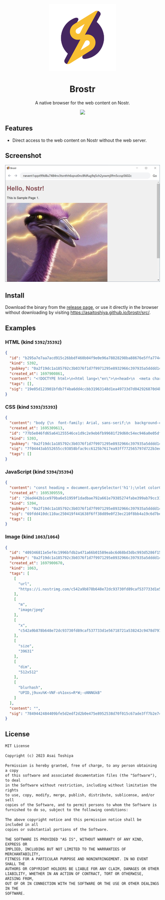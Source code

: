 <p align="center">
  <img src="brostr.png" width="218">
</p>

<h1 align="center">Brostr</h1>

<p align="center">A native browser for the web content on Nostr.</p>

<p align="center">
  <img src="https://img.shields.io/badge/version-0.1.0-blue">
</p>

## Features

- Direct access to the web content on Nostr without the web server.

## Screenshot

![screenshot.png](screenshot.png)

## Install

Download the binary from the [release page](https://github.com/AsaiToshiya/brostr/releases/latest), or use it directly in the browser without downloading by visiting https://asaitoshiya.github.io/brostr/src/.

## Examples

### HTML (kind `5392`/`35392`)

```json
{
  "id": "b295a7e7aa7acd915c26bbdf460b04f9e0e96a78828298ba88676e5ffa774c62",
  "kind": 5392,
  "pubkey": "0a2f19dc1a185792c3b0376f1d7f9971295e8932966c397935a5dddd1451a25a",
  "created_at": 1697900861,
  "content": "<!DOCTYPE html>\n<html lang=\"en\">\n<head>\n  <meta charset=\"UTF-8\">\n  <title>Sample Page 1</title>\n  <link rel=\"stylesheet\" href=\"nostr:nevent1qqs80d0qgm7ktfjpy425dnsanshfadhmn95p72wkp32we9r2pcza7usjfwz6x\">\n</head>\n<body>\n  <h1>Hello, Nostr!</h1>\n  <p>This is Sample Page 1.</p>\n  <img src=\"nostr:nevent1qqsypy6xsy09aaxpn94lmv4ywxnxkq2cn64ud45t60duny749ph3tgqzyq9z7xwurgv90ykrkqmk78tln9cjjh5fx2txcwtexkjamhg52x395qcyqqqqgfc22qmwm\"><br />\n  <a href=\"nostr:nevent1qqsvh5utpng3nsfrvmx6ghe2t84eq7prf3ttwu024an6xc8ar0sa4lgjnaz5a\">Go to Page 2</a>\n  <script src=\"nostr:nevent1qqszdt2y9vwwj7d6deget8ca4kaw0y4xv8ne8pf8f7478xdt08xrzjq5w2d70\"></script>\n</body>\n</html>\n",
  "tags": [],
  "sig": "19e05d123901bfdb7f4ba6dd4ccbb31963148d1ea49733d7d042926870d4bf6d72fc34be7be7843decf9e56acd891375dac27496376f5fe2c7f8d61b83b1132b"
}
```

### CSS (kind `5393`/`35393`)

```json
{
  "content": "body {\n  font-family: Arial, sans-serif;\n  background-color: #f0f0f0;\n}\n\nh1 {\n  color: green;\n}\n",
  "created_at": 1695309613,
  "id": "77b5e046fd65a641255546ce1d9c2e9eb6fb99681f29d60c54ec946a0e05df72",
  "kind": 5393,
  "pubkey": "0a2f19dc1a185792c3b0376f1d7f9971295e8932966c397935a5dddd1451a25a",
  "sig": "7f04443ab552655cc93858bfac9cc6125b7617ea93ff772565797d722b3ed123c5e02e04fe1c40b04830c74ad6739c435c0e0c965e803d67d50c890fa3a8bc13",
  "tags": []
}
```

### JavaScript (kind `5394`/`35394`)

```json
{
  "content": "const heading = document.querySelector('h1');\nlet colorChangeInterval;\n\nfunction changeColor() {\n  const randomColor = getRandomColor();\n  heading.style.color = randomColor;\n}\n\nfunction getRandomColor() {\n  const letters = '0123456789ABCDEF';\n  let color = '#';\n  for (let i = 0; i < 6; i++) {\n    color += letters[Math.floor(Math.random() * 16)];\n  }\n  return color;\n}\n\nwindow.onload = () => {\n  colorChangeInterval = setInterval(changeColor, 1000);\n};\n\nsetTimeout(() => {\n  clearInterval(colorChangeInterval);\n}, 10000);\n",
  "created_at": 1695309559,
  "id": "26ad442b1ce979ba6e51959f1dadbae792a661e79385274fabe399ab79cc3148",
  "kind": 5394,
  "pubkey": "0a2f19dc1a185792c3b0376f1d7f9971295e8932966c397935a5dddd1451a25a",
  "sig": "69fdd410dc110ac250419f441638f6ff38d89e0f23ec210f8bb4a19c6d7be175a1f50aa82923e0238995b365cb4e4c2ae4233533d3e2a6d8dee027ffdbe164e6",
  "tags": []
}
```

### Image (kind `1063`/`1064`)

```json
{
  "id": "409346811e5ef4c1996bfdb2a471a66b01589eabc6d68bd3dbc993d5286f15a0",
  "pubkey": "0a2f19dc1a185792c3b0376f1d7f9971295e8932966c397935a5dddd1451a25a",
  "created_at": 1697900670,
  "kind": 1063,
  "tags": [
    [
      "url",
      "https://i.nostrimg.com/c542a9b878b648e72dc93730fd89caf537733d1e56718721a538242c9478d797/file.jpg"
    ],
    [
      "m",
      "image/jpeg"
    ],
    [
      "x",
      "c542a9b878b648e72dc93730fd89caf537733d1e56718721a538242c9478d797"
    ],
    [
      "size",
      "39631"
    ],
    [
      "dim",
      "512x512"
    ],
    [
      "blurhash",
      "UPID,j9uxu%K~VNF-o%1oxs=R*W;-oNNNGkB"
    ]
  ],
  "content": "",
  "sig": "7849442484409bfe5d2edf2d2b0e475e8952538d70f015c67ade3ff7b2e7436fc90514483e772194b92ebc3e72428e5e757740fae4e7b82b2e9fe08dfbd1a142"
}
```

## License

    MIT License

    Copyright (c) 2023 Asai Toshiya

    Permission is hereby granted, free of charge, to any person obtaining a copy
    of this software and associated documentation files (the "Software"), to deal
    in the Software without restriction, including without limitation the rights
    to use, copy, modify, merge, publish, distribute, sublicense, and/or sell
    copies of the Software, and to permit persons to whom the Software is
    furnished to do so, subject to the following conditions:

    The above copyright notice and this permission notice shall be included in all
    copies or substantial portions of the Software.

    THE SOFTWARE IS PROVIDED "AS IS", WITHOUT WARRANTY OF ANY KIND, EXPRESS OR
    IMPLIED, INCLUDING BUT NOT LIMITED TO THE WARRANTIES OF MERCHANTABILITY,
    FITNESS FOR A PARTICULAR PURPOSE AND NONINFRINGEMENT. IN NO EVENT SHALL THE
    AUTHORS OR COPYRIGHT HOLDERS BE LIABLE FOR ANY CLAIM, DAMAGES OR OTHER
    LIABILITY, WHETHER IN AN ACTION OF CONTRACT, TORT OR OTHERWISE, ARISING FROM,
    OUT OF OR IN CONNECTION WITH THE SOFTWARE OR THE USE OR OTHER DEALINGS IN THE
    SOFTWARE.
